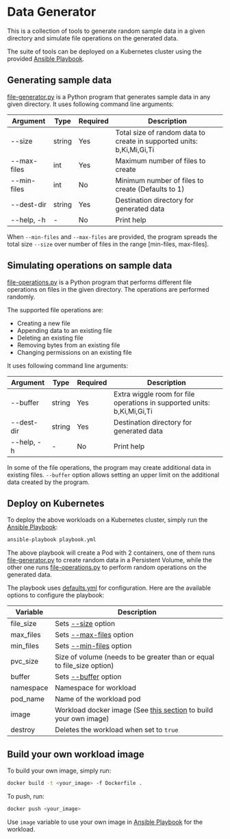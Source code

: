 # Data Generator

This is a collection of tools to generate random sample data in a given directory and simulate file operations on the generated data. 

The suite of tools can be deployed on a Kubernetes cluster using the provided [Ansible Playbook](#deploy-on-kubernetes). 

## Generating sample data

[file-generator.py](./file-generator.py) is a Python program that generates sample data in any given directory. It uses following command line arguments:

| Argument             	| Type   	| Required 	| Description                                                           	|
|----------------------	|--------	|----------	|-----------------------------------------------------------------------	|
| --size <size>        	| string 	| Yes      	| Total size of random data to create in supported units: b,Ki,Mi,Gi,Ti 	|
| --max-files <number> 	| int    	| Yes      	| Maximum number of files to create                                     	|
| --min-files <number> 	| int    	| No       	| Minimum number of files to create (Defaults to 1)                     	|
| --dest-dir <dir>     	| string 	| Yes      	| Destination directory for generated data                              	|
| --help, -h           	| -      	| No       	| Print help                                                            	|

When `--min-files` and `--max-files` are provided, the program spreads the total size `--size` over number of files in the range [min-files, max-files].

## Simulating operations on sample data

[file-operations.py](./file-operations.py) is a Python program that performs different file operations on files in the given directory. The operations are performed randomly.

The supported file operations are:
- Creating a new file
- Appending data to an existing file
- Deleting an existing file
- Removing bytes from an existing file
- Changing permissions on an existing file

It uses following command line arguments:

| Argument         	| Type   	| Required 	| Description                                                             	|
|------------------	|--------	|----------	|-------------------------------------------------------------------------	|
| --buffer <size>  	| string 	| Yes      	| Extra wiggle room for file operations in supported units: b,Ki,Mi,Gi,Ti 	|
| --dest-dir <dir> 	| string 	| Yes      	| Destination directory for generated data                                	|
| --help, -h       	| -      	| No       	| Print help                                                              	|

In some of the file operations, the program may create additional data in existing files. `--buffer` option allows setting an upper limit on the additional data created by the program. 


## Deploy on Kubernetes

To deploy the above workloads on a Kubernetes cluster, simply run the [Ansible Playbook](./playbook.yml):

```sh
ansible-playbook playbook.yml
```

The above playbook will create a Pod with 2 containers, one of them runs [file-generator.py](./file-generator.py) to create random data in a Persistent Volume, while the other one runs [file-operations.py](./file-operations.py) to perform random operations on the generated data.

The playbook uses [defaults.yml](./defaults.yml) for configuration. Here are the available options to configure the playbook:

| Variable  	| Description                                                                                        	|
|-----------	|----------------------------------------------------------------------------------------------------	|
| file_size 	| Sets [--size](#generating-sample-data) option                                                      	|
| max_files 	| Sets [--max-files](#generating-sample-data) option                                                 	|
| min_files 	| Sets [--min-files](#generating-sample-data) option                                                 	|
| pvc_size  	| Size of volume (needs to be greater than or equal to file_size option)                             	|
| buffer    	| Sets [--buffer](#simulating-operations-on-sample-data) option                                      	|
| namespace 	| Namespace for workload                                                                             	|
| pod_name  	| Name of the workload pod                                                                           	|
| image     	| Workload docker image (See [this section](#build-your-own-workload-image) to build your own image) 	|
| destroy   	| Deletes the workload when set to `true`                                                            	|

## Build your own workload image

To build your own image, simply run:

```sh
docker build -t <your_image> -f Dockerfile .
```

To push, run:

```sh
docker push <your_image>
```

Use `image` variable to use your own image in [Ansible Playbook](#deploy-on-kubernetes) for the workload.